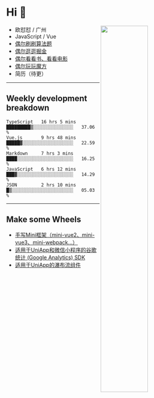# Hi 👋

[<img align="right" width="50%" src="https://github-readme-stats.vercel.app/api?username=OUDUIDUI&theme=dark&show_icons=true">](https://metrics.lecoq.io/OUDUIDUI?template=classic&#41;)


- 欧怼怼 / 广州
- JavaScript / Vue
- [偶尔刷刷算法题](https://github.com/OUDUIDUI/leet-code)
- [偶尔逛逛掘金](https://juejin.cn/user/4309700183594366)
- [偶尔看看书、看看电影](https://www.yuque.com/books/share/3ee1684b-8e19-4849-b5aa-13d1813ded6d)
- [偶尔玩玩魔方](https://cubing.com/results/person/2014OUSH01)
- 简历（待更）

---

##  Weekly development breakdown

<!--START_SECTION:waka-->
```text
TypeScript   16 hrs 5 mins   █████████▒░░░░░░░░░░░░░░░   37.06 % 
Vue.js       9 hrs 48 mins   █████▓░░░░░░░░░░░░░░░░░░░   22.59 % 
Markdown     7 hrs 3 mins    ████░░░░░░░░░░░░░░░░░░░░░   16.25 % 
JavaScript   6 hrs 12 mins   ███▓░░░░░░░░░░░░░░░░░░░░░   14.29 % 
JSON         2 hrs 10 mins   █▒░░░░░░░░░░░░░░░░░░░░░░░   05.03 % 
```
<!--END_SECTION:waka-->



---

##  Make some Wheels

- [手写Mini框架（mini-vue2、mini-vue3、mini-webpack...）](https://github.com/OUDUIDUI/mini)
- [适用于UniApp和微信小程序的谷歌统计 (Google Analytics) SDK](https://github.com/OUDUIDUI/ga-tracker)
- [适用于UniApp的瀑布流组件](https://github.com/OUDUIDUI/uniapp-waterfalls-flow)


